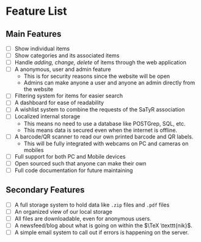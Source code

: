 # Feature List

## Main Features

- [ ] Show individual items
- [ ] Show categories and its associated items
- [ ] Handle *adding, change, delete* of items through the web application
- [ ] A anonymous, user and admin feature
  - This is for security reasons since the website will be open
  - Admins can make anyone a user and anyone an admin directly from the website
- [ ] Filtering system for items for easier search
- [ ] A dashboard for ease of readability
- [ ] A wishlist system to combine the requests of the SaTyR association
- [ ] Localized internal storage
  - This means no need to use a database like POSTGrep, SQL, etc.
  - This means data is secured even when the internet is offline.
- [ ] A barcode/QR scanner to read our own printed barcode and QR labels. 
  - This will be fully integrated with webcams on PC and cameras on mobiles
- [ ] Full support for both PC and Mobile devices
- [ ] Open sourced such that anyone can make their own
- [ ] Full code documentation for future maintaining

## Secondary Features

- [ ] A full storage system to hold data like `.zip` files and `.pdf` files
- [ ] An organized view of our local storage
- [ ] All files are downloadable, even for anonymous users.
- [ ] A newsfeed/blog about what is going on within the $\TeX \texttt{nik}$.
- [ ] A simple email system to call out if errors is happening on the server.